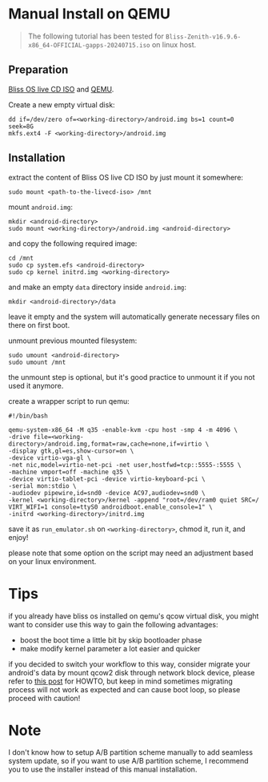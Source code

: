 # Manual Install on QEMU

> The following tutorial has been tested for `Bliss-Zenith-v16.9.6-x86_64-OFFICIAL-gapps-20240715.iso` on linux host.

## Preparation

[Bliss OS live CD ISO](https://blissos.org/index.html#download) and [QEMU](https://www.qemu.org/download).

Create a new empty virtual disk:

```
dd if=/dev/zero of=<working-directory>/android.img bs=1 count=0 seek=8G
mkfs.ext4 -F <working-directory>/android.img
```

## Installation

extract the content of Bliss OS live CD ISO by just mount it somewhere:

```
sudo mount <path-to-the-livecd-iso> /mnt
```

mount `android.img`:

```
mkdir <android-directory>
sudo mount <working-directory>/android.img <android-directory>
```

and copy the following required image:

```
cd /mnt
sudo cp system.efs <android-directory>
sudo cp kernel initrd.img <working-directory>
```

and make an empty `data` directory inside `android.img`:

```
mkdir <android-directory>/data
```

leave it empty and the system will automatically generate necessary files on there on first boot.

unmount previous mounted filesystem:
```
sudo umount <android-directory>
sudo umount /mnt
```

the unmount step is optional, but it's good practice to unmount it if you not used it anymore.

create a wrapper script to run qemu:

```
#!/bin/bash

qemu-system-x86_64 -M q35 -enable-kvm -cpu host -smp 4 -m 4096 \
-drive file=<working-directory>/android.img,format=raw,cache=none,if=virtio \
-display gtk,gl=es,show-cursor=on \
-device virtio-vga-gl \
-net nic,model=virtio-net-pci -net user,hostfwd=tcp::5555-:5555 \
-machine vmport=off -machine q35 \
-device virtio-tablet-pci -device virtio-keyboard-pci \
-serial mon:stdio \
-audiodev pipewire,id=snd0 -device AC97,audiodev=snd0 \
-kernel <working-directory>/kernel -append "root=/dev/ram0 quiet SRC=/ VIRT_WIFI=1 console=ttyS0 androidboot.enable_console=1" \
-initrd <working-directory>/initrd.img
```

save it as `run_emulator.sh` on `<working-directory>`, chmod it, run it, and enjoy!

please note that some option on the script may need an adjustment based on your linux environment.

# Tips

if you already have bliss os installed on qemu's qcow virtual disk, you might want to consider use this way to gain the following advantages:
- boost the boot time a little bit by skip bootloader phase
- make modify kernel parameter a lot easier and quicker

if you decided to switch your workflow to this way, consider migrate your android's data by mount qcow2 disk through network block device, please refer to [this post](https://unix.stackexchange.com/questions/268460/how-to-mount-qcow2-image) for HOWTO, but keep in mind sometimes migrating process will not work as expected and can cause boot loop, so please proceed with caution!

# Note
I don't know how to setup A/B partition scheme manually to add seamless system update, so if you want to use A/B partition scheme, I recommend you to use the installer instead of this manual installation.
